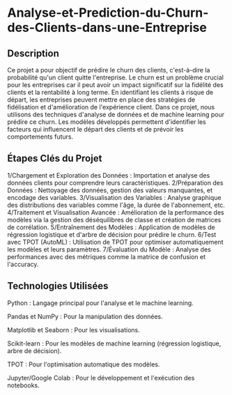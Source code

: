 # Analyse-et-Prediction-du-Churn-des-Clients-dans-une-Entreprise
## Description

Ce projet a pour objectif de prédire le churn des clients, c'est-à-dire la probabilité qu'un client quitte l'entreprise. Le churn est un problème crucial pour les entreprises car il peut avoir un impact significatif sur la fidélité des clients et la rentabilité à long terme. En identifiant les clients à risque de départ, les entreprises peuvent mettre en place des stratégies de fidélisation et d'amélioration de l'expérience client.
Dans ce projet, nous utilisons des techniques d'analyse de données et de machine learning pour prédire ce churn. Les modèles développés permettent d'identifier les facteurs qui influencent le départ des clients et de prévoir les comportements futurs.

## Étapes Clés du Projet

1/Chargement et Exploration des Données : Importation et analyse des données clients pour comprendre leurs caractéristiques.
2/Préparation des Données : Nettoyage des données, gestion des valeurs manquantes, et encodage des variables.
3/Visualisation des Variables : Analyse graphique des distributions des variables comme l'âge, la durée de l'abonnement, etc.
4/Traitement et Visualisation Avancée : Amélioration de la performance des modèles via la gestion des déséquilibres de classe et création de matrices de corrélation.
5/Entraînement des Modèles : Application de modèles de régression logistique et d'arbre de décision pour prédire le churn.
6/Test avec TPOT (AutoML) : Utilisation de TPOT pour optimiser automatiquement les modèles et leurs paramètres.
7/Évaluation du Modèle : Analyse des performances avec des métriques comme la matrice de confusion et l'accuracy.

## Technologies Utilisées

Python : Langage principal pour l'analyse et le machine learning.

Pandas et NumPy : Pour la manipulation des données.

Matplotlib et Seaborn : Pour les visualisations.

Scikit-learn : Pour les modèles de machine learning (régression logistique, arbre de décision).

TPOT : Pour l'optimisation automatique des modèles.

Jupyter/Google Colab : Pour le développement et l'exécution des notebooks.
